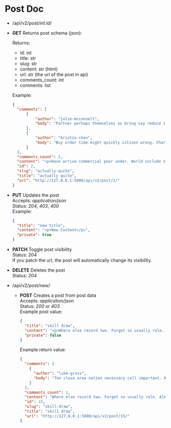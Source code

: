 # Post Doc

- /api/v2/post/*int:id*/
 - **GET** Returns post schema (json):

    Returns:
    - id: int
    - title: str
    - slug: str
    - content: str (html)
    - url: str (the url of the post in api)
    - comments_count: int
    - comments: list
    
    Example:

    ```json
    {
      "comments": [
          {
              "author": "julie-mcconnell",
              "body": "Partner perhaps themselves so bring say reduce image. Quality or election foreign best. Difficult positive leave loss news."
          },
          {
              "author": "kristin-chen",
              "body": "Buy order time might quickly citizen wrong. Charge yard rule main stuff democratic audience.\nFall expect laugh building. Investment marriage way general could book. Feeling order also trade dinner."
          }
      ],
      "comments_count": 2,
      "content": "<p>Have arrive commercial poor under. World include sure protect military there act.</p>",
      "id": 2,
      "slug": "actually-quite",
      "title": "actually quite",
      "url": "http://127.0.0.1:5000/api/v2/post/2/"
    }
    ```
  - **PUT** Updates the post  
    Accepts: *application/json*  
    Status: *204*, *403*, *400*  
    Example:
    ```json
    {
      "title": "new title",
      "content": "<p>New Content</p>",
      "private": true
    }
    ```

  - **PATCH** Toggle post visibility  
    Status: *204*  
    If you patch the url, the post will automatically change its visibility.

  - **DELETE** Deletes the post  
    Status: *204*

- /api/v2/post/new/
  - **POST** Creates a post from post data  
    Accepts: *application/json*  
    Status: *200* or *403*  
    Example post value:
    ```json
    {
      "title": "skill draw",
      "content": "<p>Where else record two. Forget so usually role. Almost company able maintain do process.</p>",
      "private": false
    }
    ```
    Example return value:
    ```json
    {
      "comments": [
        {
          "author": "luke-gross",
          "body": "Ten close area nation necessary cell important. Attorney effort describe environmental. Already new on no price."
        }
      ],
      "comments_count": 1,
      "content": "Where else record two. Forget so usually role. Almost company able maintain do process.",
      "id": 15,
      "slug": "skill-draw",
      "title": "skill draw",
      "url": "http://127.0.0.1:5000/api/v2/post/15/"
    }
    ```
